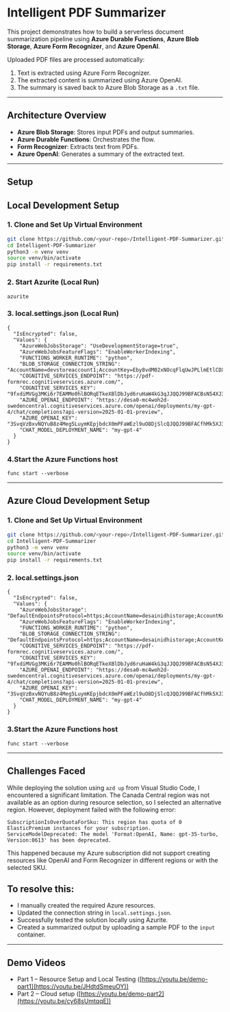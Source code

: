 # Intelligent PDF Summarizer

This project demonstrates how to build a serverless document summarization pipeline using **Azure Durable Functions**, **Azure Blob Storage**, **Azure Form Recognizer**, and **Azure OpenAI**.

Uploaded PDF files are processed automatically:
1. Text is extracted using Azure Form Recognizer.
2. The extracted content is summarized using Azure OpenAI.
3. The summary is saved back to Azure Blob Storage as a `.txt` file.

---

##  Architecture Overview

- **Azure Blob Storage**: Stores input PDFs and output summaries.
- **Azure Durable Functions**: Orchestrates the flow.
- **Form Recognizer**: Extracts text from PDFs.
- **Azure OpenAI**: Generates a summary of the extracted text.

---

## Setup 

##  Local Development Setup
### 1. Clone and Set Up Virtual Environment

```bash
git clone https://github.com/<your-repo>/Intelligent-PDF-Summarizer.git
cd Intelligent-PDF-Summarizer
python3 -m venv venv
source venv/bin/activate
pip install -r requirements.txt
```
### 2.  Start Azurite (Local Run)
```
azurite
```
### 3. local.settings.json (Local Run)
```
{
  "IsEncrypted": false,
  "Values": {
    "AzureWebJobsStorage": "UseDevelopmentStorage=true",
    "AzureWebJobsFeatureFlags": "EnableWorkerIndexing",
    "FUNCTIONS_WORKER_RUNTIME": "python",
    "BLOB_STORAGE_CONNECTION_STRING": "AccountName=devstoreaccount1;AccountKey=Eby8vdM02xNOcqFlqUwJPLlmEtlCDXJ1OUzFT50uSRZ6IFsuFq2UVErCz4I6tq/K1SZFPTOtr/KBHBeksoGMGw==;DefaultEndpointsProtocol=http;BlobEndpoint=http://127.0.0.1:10000/devstoreaccount1;QueueEndpoint=http://127.0.0.1:10001/devstoreaccount1;TableEndpoint=http://127.0.0.1:10002/devstoreaccount1;",
    "COGNITIVE_SERVICES_ENDPOINT": "https://pdf-formrec.cognitiveservices.azure.com/",
    "COGNITIVE_SERVICES_KEY": "9fxdiMVGg3MKi6r7EAMMo0hlBORqETkeXBlDbJyd6ruHaW4kG3qJJQQJ99BFACBsN54XJ3w3AAALACOGqmHt",
    "AZURE_OPENAI_ENDPOINT": "https://desa0-mc4woh2d-swedencentral.cognitiveservices.azure.com/openai/deployments/my-gpt-4/chat/completions?api-version=2025-01-01-preview",
    "AZURE_OPENAI_KEY": "3SvqVzBxvNQYuB8z4Meg5LuymKEpjbdcX0mPFaWEzl9uO8DjSlcQJQQJ99BFACfhMk5XJ3w3AAAAACOGzbqt",
    "CHAT_MODEL_DEPLOYMENT_NAME": "my-gpt-4"
  }
}
```
### 4.Start the Azure Functions host
```
func start --verbose
 ```

---

##  Azure Cloud Development Setup
### 1. Clone and Set Up Virtual Environment

```bash
git clone https://github.com/<your-repo>/Intelligent-PDF-Summarizer.git
cd Intelligent-PDF-Summarizer
python3 -m venv venv
source venv/bin/activate
pip install -r requirements.txt
```

### 2. local.settings.json 
```
{
  "IsEncrypted": false,
  "Values": {
    "AzureWebJobsStorage": "DefaultEndpointsProtocol=https;AccountName=desainidhistorage;AccountKey=KtK7JRMorFEo4yzaNdUz1Vt141kOWpRpwCJCnOke3dUUV1wXVLtZ1ZzDXNm+t3JIBc5BattokAgK+AStdM8Zvw==;EndpointSuffix=core.windows.net",
    "AzureWebJobsFeatureFlags": "EnableWorkerIndexing",
    "FUNCTIONS_WORKER_RUNTIME": "python",
    "BLOB_STORAGE_CONNECTION_STRING": "DefaultEndpointsProtocol=https;AccountName=desainidhistorage;AccountKey=KtK7JRMorFEo4yzaNdUz1Vt141kOWpRpwCJCnOke3dUUV1wXVLtZ1ZzDXNm+t3JIBc5BattokAgK+AStdM8Zvw==;EndpointSuffix=core.windows.net",
    "COGNITIVE_SERVICES_ENDPOINT": "https://pdf-formrec.cognitiveservices.azure.com/",
    "COGNITIVE_SERVICES_KEY": "9fxdiMVGg3MKi6r7EAMMo0hlBORqETkeXBlDbJyd6ruHaW4kG3qJJQQJ99BFACBsN54XJ3w3AAALACOGqmHt",
    "AZURE_OPENAI_ENDPOINT": "https://desa0-mc4woh2d-swedencentral.cognitiveservices.azure.com/openai/deployments/my-gpt-4/chat/completions?api-version=2025-01-01-preview",
    "AZURE_OPENAI_KEY": "3SvqVzBxvNQYuB8z4Meg5LuymKEpjbdcX0mPFaWEzl9uO8DjSlcQJQQJ99BFACfhMk5XJ3w3AAAAACOGzbqt",
    "CHAT_MODEL_DEPLOYMENT_NAME": "my-gpt-4"
  }
}
```
### 3.Start the Azure Functions host
```
func start --verbose
```

---
##  Challenges Faced

While deploying the solution using `azd up` from Visual Studio Code, I encountered a significant limitation. The Canada Central region was not available as an option during resource selection, so I selected an alternative region. However, deployment failed with the following error:
```
SubscriptionIsOverQuotaForSku: This region has quota of 0 ElasticPremium instances for your subscription.
ServiceModelDeprecated: The model 'Format:OpenAI, Name: gpt-35-turbo, Version:0613' has been deprecated.
```

This happened because my Azure subscription did not support creating resources like OpenAI and Form Recognizer in different regions or with the selected SKU.

## To resolve this:
- I manually created the required Azure resources.
- Updated the connection string in `local.settings.json`.
- Successfully tested the solution locally using Azurite.
- Created a summarized output by uploading a sample PDF to the `input` container.

---

##  Demo Videos

- Part 1 – Resource Setup and Local Testing
  ([https://youtu.be/demo-part1](https://youtu.be/JHdtdSmeuOY))
- Part 2 – Cloud setup
  ([https://youtu.be/demo-part2](https://youtu.be/cy68sUmtqqE))



